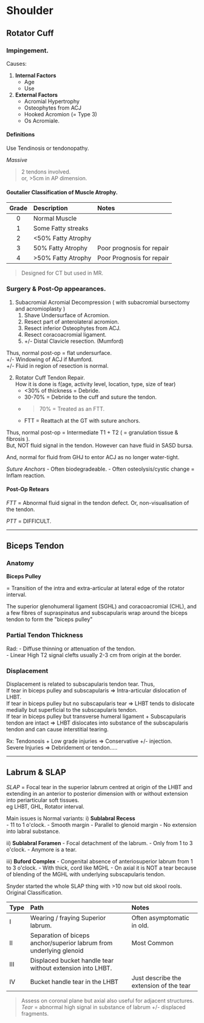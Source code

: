 # Shoulder 

## Rotator Cuff 

### Impingement. 

Causes: 
1. **Internal Factors**
    - Age
    - Use
1. **External Factors** 
    - Acromial Hypertrophy 
    - Osteophytes from ACJ
    - Hooked Acromion (= Type 3)
    - Os Acromiale. 

#### Definitions

Use Tendinosis or tendonopathy.

*Massive*  
> 2 tendons involved.  
or, >5cm in AP dimension. 


#### Goutalier Classification of Muscle Atrophy.  

| Grade | Description | Notes |
|:--:|:---|:---|
| 0 | Normal Muscle | | 
| 1 | Some Fatty streaks | |
| 2 | <50% Fatty Atrophy | | 
| 3 | 50% Fatty Atrophy | Poor prognosis for repair |
| 4 | >50% Fatty Atrophy | Poor Prognosis for repair |
> Designed for CT but used in MR.   

### Surgery & Post-Op appearances.

1) Subacromial Acromial Decompression ( with subacromial bursectomy and acromioplasty ) 
    1. Shave Undersurface of Acromion.
    2. Resect part of anterolateral acromion. 
    3. Resect inferior Osteophytes from ACJ. 
    4. Resect coracoacromial ligament.
    5. +/- Distal Clavicle resection. (Mumford)  

Thus, normal post-op = flat undersurface.  
+/- Windowing of ACJ if Mumford.  
+/- Fluid in region of resection is normal.  

2) Rotator Cuff Tendon Repair.  
How it is done is f(age, activity level, location, type, size of tear)
    - <30% of thickness = Debride.
    - 30-70% = Debride to the cuff and suture the tendon. 
    - >70% = Treated as an FTT.  
    - FTT = Reattach at the GT with suture anchors. 

Thus, normal post-op = Intermediate T1 + T2 ( = granulation tissue & fibrosis ).  
But, NOT fluid signal in the tendon. However can have fluid in SASD bursa.  

And, normal for fluid from GHJ to entor ACJ as no longer water-tight.  

*Suture Anchors*
    - Often biodegradeable.
    - Often osteolysis/cystic change = Inflam reaction.

#### Post-Op Retears  
*FTT* = Abnormal fluid signal in the tendon defect. Or, non-visualisation of the tendon.  

*PTT* = DIFFICULT.

---

## Biceps Tendon

### Anatomy

**Biceps Pulley**  

= Transition of the intra and extra-articular at lateral edge of the rotator interval.  

The superior glenohumeral ligament (SGHL) and coracoacromial (CHL), and a few fibres of supraspinatus and subscapularis wrap around the biceps tendon to form the "biceps pulley" 

### Partial Tendon Thickness  
Rad:
    - Diffuse thinning or attenuation of the tendon.  
    - Linear High T2 signal clefts usually 2-3 cm from origin at the border.  

### Displacement 

Displacement is related to subscapularis tendon tear. Thus,  
If tear in biceps pulley and subscapularis => Intra-articular dislocation of LHBT.  
If tear in biceps pulley but no subscapularis tear => LHBT tends to dislocate medially but superficial to the subscapularis tendon.  
If tear in biceps pulley but transverse humeral ligament + Subscapularis tendon are intact => LHBT dislocates into substance of the subscapularis tendon and can cause interstitial tearing.   

Rx: Tendonosis + Low grade injuries => Conservative +/- injection.  
Severe Injuries => Debridement or tendon.....

--- 

## Labrum & SLAP 

*SLAP* = Focal tear in the superior labrum centred at origin of the LHBT and extending in an anterior to posterior dimension with or without extension into periarticular soft tissues.  
eg LHBT, GHL, Rotator interval.

Main issues is Normal variants: 
i) **Sublabral Recess**  
    - 11 to 1 o'clock. 
    - Smooth margin 
    - Parallel to glenoid margin 
    - No extension into labral substance.  

ii) **Sublabral Foramen** 
    - Focal detachment of the labrum.
    - Only from 1 to 3 o'clock. 
    - Anymore is a tear.   

iii) **Buford Complex** 
    - Congenital absence of anteriosuperior labrum from 1 to 3 o'clock.
    - With thick, cord like MGHL 
    - On axial it is NOT a tear because of blending of the MGHL with underlying subscapularis tendon.

Snyder started the whole SLAP thing with >10 now but old skool rools. 
Original Classification.   

| Type | Path | Notes |
|---|:--|:--|
| I | Wearing / fraying Superior labrum. | Often asymptomatic in old. |
| II | Separation of biceps anchor/superior labrum from underlying glenoid | Most Common |
| III | Displaced bucket handle tear without extension into LHBT. | | 
| IV | Bucket handle tear in the LHBT | Just describe the extension of the tear | 
> Assess on coronal plane but axial also useful for adjacent structures.  
> *Tear* = abnormal high signal in substance of labrum +/- displaced fragments. 

